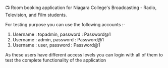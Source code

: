 📺 Room booking application for Niagara College's Broadcasting - Radio, Television, and Film students.

For testing purpose you can use the following accounts :-
1. Username : topadmin, password : Password@1
2. Username : admin, password : Password@1
3. Username : user, password : Password@1

As these users have different access levels you can login with all of them to test the complete functionality of the application
